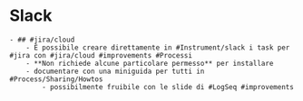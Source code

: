 # Slack
	- ## #jira/cloud
		- É possibile creare direttamente in #Instrument/slack i task per #jira con #jira/cloud #improvements #Processi
		- **Non richiede alcune particolare permesso** per installare
		- documentare con una miniguida per tutti in #Process/Sharing/Howtos
			- possibilmente fruibile con le slide di #LogSeq #improvements